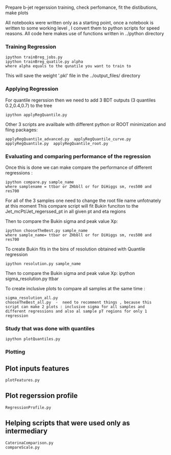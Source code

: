 Prepare b-jet regerssion training, check perfomance, fit the distibutions, make plots

All notebooks were written only as a starting point, once a notebook is written to some working level , I convert them to python scripts for speed reasons. All code here makes use of functions written in ../python directory 

### Training Regression
```
ipython trainBreg_jobs.py
ipython trainBreg_quatile.py alpha
where alpha equals to the qunatile you want to train to
```
This will save the weight '.pkl' file in the ../output_files/ directory
### Applying Regression

For quantile regerssion then we need to add 3 BDT outputs (3 quantiles 0.2,0.4,0.7) to the tree
```
ipython applyRegQuantile.py
```
Other 3 scripts are availbale with different python or ROOT minimization and fiing packages:
```
applyRegQuantile_advanced.py  applyRegQuantile_curve.py  applyRegQuantile.py  applyRegQuantile_root.py
```
### Evaluating and comparing performance of the regression

Once this is done we can make compare the performance of different regressions :
```
ipython compare.py sample_name
where samplename = ttbar or ZHbbll or for DiHiggs sm, res500 and res700
```
For all of the 3 samples one need to change the root file name unfotnately at this moment
This compare script will fit Bukin funciton to the Jet_mcPt/Jet_regerssed_pt in all given pt and eta regions

Then to compare the Bukin sigma and peak value Xp:
```
ipython chooseTheBest.py sample_name
where sample_name= ttbar or ZHbbll or for DiHiggs sm, res500 and res700
```
To create Bukin fits in the bins of resolution obtained with Quantile regression
```
ipython resolution.py sample_name
```
Then to compare the Bukin sigma and peak value Xp:
ipython sigma_resolution.py ttbar

To create inclusive plots to compare all samples at the same time :
```
sigma_resolution_all.py
chooseTheBest_all.py  -  need to recomment things , because this script can make 2 plots : inclusive sigma for all samples and different regressions and also al sample pT regions for only 1 regression
```

### Study that was done with quantiles
```
ipython plotQuantiles.py
```

### Plotting
## Plot inputs features
```
plotFeatures.py
```
## Plot regerssion profile
```
RegressionProfile.py
```
## Helping scripts that were used only as intermediary 
```
CaterinaComparison.py
compareScale.py
```
